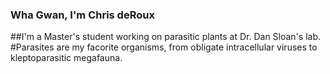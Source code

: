 ### Wha Gwan, I'm Chris deRoux
##I'm a Master's student working on parasitic plants at Dr. Dan Sloan's lab. 
#Parasites are my facorite organisms, from obligate intracellular viruses to kleptoparasitic megafauna. 

<!--
**cderoux/cderoux** is a ✨ _special_ ✨ repository because its `README.md` (this file) appears on your GitHub profile.

Here are some ideas to get you started:

- 🔭 I’m currently working on ...
- 🌱 I’m currently learning ...
- 👯 I’m looking to collaborate on ...
- 🤔 I’m looking for help with ...
- 💬 Ask me about ...
- 📫 How to reach me: ...
- 😄 Pronouns: ...
- ⚡ Fun fact: ...
-->

